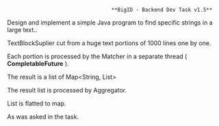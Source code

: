                                       **BigID - Backend Dev Task v1.5**

Design and implement a simple Java program to find specific strings in a large text..

  TextBlockSuplier cut from a huge text  portions of 1000 lines one by one.

  Each portion is processed by the Matcher in a separate thread ( **CompletableFuture** ).

 The result is a list of Map<String, List<Location>>

  The result list is processed by Aggregator.  

  List is flatted to map.

  As was asked in the task.